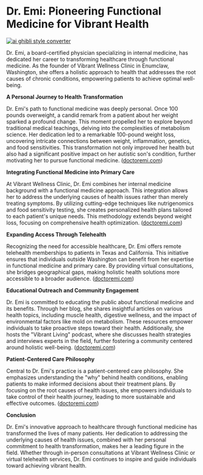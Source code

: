 # Dr. Emi: Pioneering Functional Medicine for Vibrant Health

[![ai ghibli style converter](https://i.imgur.com/dwt8Y5G.gif)](https://witbeam.net/slzx)

Dr. Emi, a board-certified physician specializing in internal medicine, has dedicated her career to transforming healthcare through functional medicine. As the founder of Vibrant Wellness Clinic in Enumclaw, Washington, she offers a holistic approach to health that addresses the root causes of chronic conditions, empowering patients to achieve optimal well-being.

**A Personal Journey to Health Transformation**

Dr. Emi's path to functional medicine was deeply personal. Once 100 pounds overweight, a candid remark from a patient about her weight sparked a profound change. This moment propelled her to explore beyond traditional medical teachings, delving into the complexities of metabolism science. Her dedication led to a remarkable 100-pound weight loss, uncovering intricate connections between weight, inflammation, genetics, and food sensitivities. This transformation not only improved her health but also had a significant positive impact on her autistic son's condition, further motivating her to pursue functional medicine. ([doctoremi.com](https://www.doctoremi.com/front-page/?utm_source=openai))

**Integrating Functional Medicine into Primary Care**

At Vibrant Wellness Clinic, Dr. Emi combines her internal medicine background with a functional medicine approach. This integration allows her to address the underlying causes of health issues rather than merely treating symptoms. By utilizing cutting-edge techniques like nutrigenomics and food sensitivity testing, she creates personalized health plans tailored to each patient's unique needs. This methodology extends beyond weight loss, focusing on comprehensive health optimization. ([doctoremi.com](https://www.doctoremi.com/front-page/?utm_source=openai))

**Expanding Access Through Telehealth**

Recognizing the need for accessible healthcare, Dr. Emi offers remote telehealth memberships to patients in Texas and California. This initiative ensures that individuals outside Washington can benefit from her expertise in functional medicine and primary care. By providing virtual consultations, she bridges geographical gaps, making holistic health solutions more accessible to a broader audience. ([doctoremi.com](https://www.doctoremi.com/front-page/?utm_source=openai))

**Educational Outreach and Community Engagement**

Dr. Emi is committed to educating the public about functional medicine and its benefits. Through her blog, she shares insightful articles on various health topics, including muscle health, digestive wellness, and the impact of environmental factors like mold on metabolism. These resources empower individuals to take proactive steps toward their health. Additionally, she hosts the "Vibrant Living" podcast, where she discusses health strategies and interviews experts in the field, further fostering a community centered around holistic well-being. ([doctoremi.com](https://www.doctoremi.com/?utm_source=openai))

**Patient-Centered Care Philosophy**

Central to Dr. Emi's practice is a patient-centered care philosophy. She emphasizes understanding the "why" behind health conditions, enabling patients to make informed decisions about their treatment plans. By focusing on the root causes of health issues, she empowers individuals to take control of their health journey, leading to more sustainable and effective outcomes. ([doctoremi.com](https://www.doctoremi.com/front-page/?utm_source=openai))

**Conclusion**

Dr. Emi's innovative approach to healthcare through functional medicine has transformed the lives of many patients. Her dedication to addressing the underlying causes of health issues, combined with her personal commitment to health transformation, makes her a leading figure in the field. Whether through in-person consultations at Vibrant Wellness Clinic or virtual telehealth services, Dr. Emi continues to inspire and guide individuals toward achieving vibrant health.